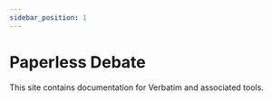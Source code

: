 ```yaml
---
sidebar_position: 1
---
```


# Paperless Debate

This site contains documentation for Verbatim and associated tools.
